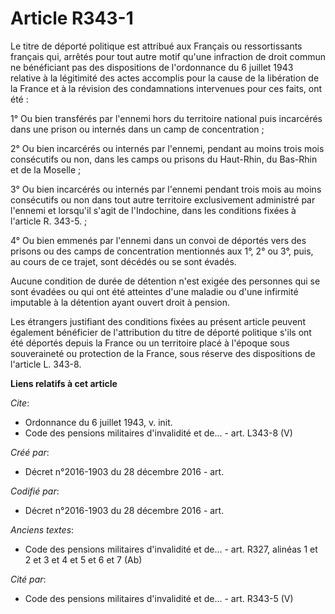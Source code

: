# Article R343-1

Le titre de déporté politique est attribué aux Français ou ressortissants français qui, arrêtés pour tout autre motif qu'une
infraction de droit commun ne bénéficiant pas des dispositions de l'ordonnance du 6 juillet 1943 relative à la légitimité des
actes accomplis pour la cause de la libération de la France et à la révision des condamnations intervenues pour ces faits,
ont été :

1° Ou bien transférés par l'ennemi hors du territoire national puis incarcérés dans une prison ou internés dans un camp de
concentration ;

2° Ou bien incarcérés ou internés par l'ennemi, pendant au moins trois mois consécutifs ou non, dans les camps ou prisons du
Haut-Rhin, du Bas-Rhin et de la Moselle ;

3° Ou bien incarcérés ou internés par l'ennemi pendant trois mois au moins consécutifs ou non dans tout autre territoire
exclusivement administré par l'ennemi et lorsqu'il s'agit de l'Indochine, dans les conditions fixées à l'article R. 343-5. ;

4° Ou bien emmenés par l'ennemi dans un convoi de déportés vers des prisons ou des camps de concentration mentionnés aux 1°,
2° ou 3°, puis, au cours de ce trajet, sont décédés ou se sont évadés.

Aucune condition de durée de détention n'est exigée des personnes qui se sont évadées ou qui ont été atteintes d'une maladie
ou d'une infirmité imputable à la détention ayant ouvert droit à pension.

Les étrangers justifiant des conditions fixées au présent article peuvent également bénéficier de l'attribution du titre de
déporté politique s'ils ont été déportés depuis la France ou un territoire placé à l'époque sous souveraineté ou protection
de la France, sous réserve des dispositions de l'article L. 343-8.

**Liens relatifs à cet article**

_Cite_:

  - Ordonnance du 6 juillet 1943, v. init.
  - Code des pensions militaires d'invalidité et de... - art. L343-8 (V)

_Créé par_:

  - Décret n°2016-1903 du 28 décembre 2016 - art.

_Codifié par_:

  - Décret n°2016-1903 du 28 décembre 2016 - art.

_Anciens textes_:

  - Code des pensions militaires d'invalidité et de... - art. R327, alinéas 1 et 2 et 3 et 4 et 5 et 6 et 7 (Ab)

_Cité par_:

  - Code des pensions militaires d'invalidité et de... - art. R343-5 (V)
